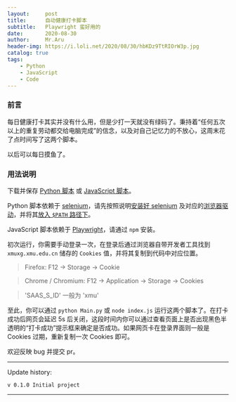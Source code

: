 ```yaml
---
layout:     post
title:      自动健康打卡脚本
subtitle:   Playwright 蛮好用的
date:       2020-08-30
author:     Mr.Aru
header-img: https://i.loli.net/2020/08/30/hbKDz9TtRIOrW3p.jpg
catalog: true
tags:
    - Python
    - JavaScript
    - Code
---
```


### 前言

每日健康打卡其实并没有什么用，但是少打一天就没有绿码了。秉持着“任何五次以上的重复劳动都交给电脑完成”的信念，以及对自己记忆力的不放心，这周末花了点时间写了这两个脚本。

以后可以每日摸鱼了。

### 用法说明

下载并保存 [Python 脚本](https://gist.github.com/MrAru/bda8b50266acdb6db5a10602871420bd) 或 [JavaScript 脚本](https://gist.github.com/MrAru/a84408d3381414f20f68aa27867def36)。

Python 脚本依赖于 [selenium](https://www.selenium.dev/)，请先按照说明[安装好 selenium](https://www.selenium.dev/documentation/en/selenium_installation/installing_selenium_libraries/#_python_) 及对应的[浏览器驱动](https://www.selenium.dev/documentation/en/webdriver/driver_requirements/#quick-reference)，并将其[放入 `$PATH` 路径下](https://www.selenium.dev/documentation/en/webdriver/driver_requirements/#adding-executables-to-your-path)。

JavaScript 脚本依赖于 [Playwright](https://playwright.dev/)，请通过 `npm` 安装。

初次运行，你需要手动登录一次，在登录后通过浏览器自带开发者工具找到 `xmuxg.xmu.edu.cn` 储存的 `Cookies` 值，并将其复制到代码中对应位置。

>   Firefox: F12 -> Storage -> Cookie

>   Chrome / Chromium: F12 -> Application -> Storage -> Cookies

>   'SAAS_S_ID' 一般为 'xmu'

至此，你可以通过 `python Main.py` 或 `node index.js` 运行这两个脚本了。在打卡成功后网页会延迟 5s 后关闭，这段时间内你可以通过查看页面上是否出现黑色半透明的“打卡成功”提示框来确定是否成功。如果网页卡在登录界面则一般是 Cookies 过期，重新复制一次 Cookies 即可。

欢迎反映 bug 并提交 pr。

---

Update history:

    v 0.1.0 Initial project

---
